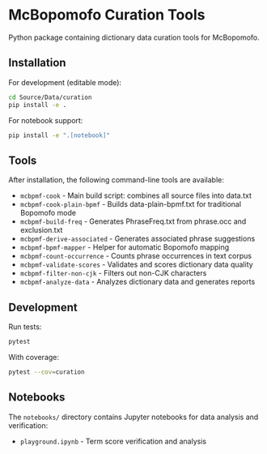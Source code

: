 # McBopomofo Curation Tools

Python package containing dictionary data curation tools for McBopomofo.

## Installation

For development (editable mode):
```bash
cd Source/Data/curation
pip install -e .
```

For notebook support:
```bash
pip install -e ".[notebook]"
```

## Tools

After installation, the following command-line tools are available:

- `mcbpmf-cook` - Main build script: combines all source files into data.txt
- `mcbpmf-cook-plain-bpmf` - Builds data-plain-bpmf.txt for traditional Bopomofo mode
- `mcbpmf-build-freq` - Generates PhraseFreq.txt from phrase.occ and exclusion.txt
- `mcbpmf-derive-associated` - Generates associated phrase suggestions
- `mcbpmf-bpmf-mapper` - Helper for automatic Bopomofo mapping
- `mcbpmf-count-occurrence` - Counts phrase occurrences in text corpus
- `mcbpmf-validate-scores` - Validates and scores dictionary data quality
- `mcbpmf-filter-non-cjk` - Filters out non-CJK characters
- `mcbpmf-analyze-data` - Analyzes dictionary data and generates reports

## Development

Run tests:
```bash
pytest
```

With coverage:
```bash
pytest --cov=curation
```

## Notebooks

The `notebooks/` directory contains Jupyter notebooks for data analysis and verification:
- `playground.ipynb` - Term score verification and analysis

